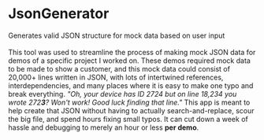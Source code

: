 # JsonGenerator
Generates valid JSON structure for mock data based on user input
<br/>
<br/>
This tool was used to streamline the process of making mock JSON data for demos of a specific project I worked on. These demos required mock data to be made to show a customer, and this mock data could consist of 20,000+ lines written in JSON, with lots of intertwined references, interdependencies, and many places where it is easy to make one typo and break everything. <em>"Oh, your device has ID 2724 but on line 18,234 you wrote 272<strong>3</strong>? Won't work! Good luck finding that line." </em> This app is meant to help create that JSON without having to actually search-and-replace, scour the big file, and spend hours fixing small typos. It can cut down a week of hassle and debugging to merely an hour or less <strong>per demo</strong>.
